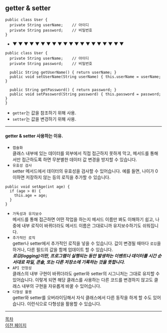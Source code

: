 ## getter & setter


```
public class User {
  private String userName;    // 아이디
  private String password;    // 비밀번호
}
```

- ▼ ▼ ▼ ▼ ▼ ▼ ▼ ▼ ▼ ▼ ▼ ▼ ▼ ▼ ▼ ▼ ▼ ▼ ▼ ▼

```
public class User {
  private String userName;    // 아이디
  private String password;    // 비밀번호

  public String getUserName() { return userName; }
  public void setUserName(String userName) { this.userName = userName; }

  public String getPassword() { return password; }
  public void setPassword(String password) { this.password = password; }
}
```


- `getter`는 값을 참조하기 위해 사용.
- `setter`는 값을 변겅하기 위해 사용.

---
#### getter & setter 사용하는 이유.

- `캡슐화`<br> 클래스 내부에 있는 데이터를 외부에서 직접 접근하지 못하게 막고, 메서드를 통해서만 접근하도록 하면 무분별한 데이터 값 변경을 방지할 수 있습니다.
- `유효성 검사`<br>setter 메서드에서 데이터의 유효성을 검사할 수 있어습니다. 예를 들면, 나이가 0 이하면 저장하지 않는 등의 로직을 추가할 수 있습니다.

```
public void setAge(int age) {
  if (age > 0) {
    this.age = age;
  }
}
```
- `가독성과 유지보수`<br>
메서드를 통해 접근하면 어떤 작업을 하는지 메서드 이름만 봐도 이해하기 쉽고, 나중에 내부 로직이 바뀌더라도 메서드 이름은 그대로니까 유지보수하기도 쉬워집니다.
- `추가적인 로직`<br>
getter나 setter에서 추가적인 로직을 넣을 수 있습니다. 값이 변경될 때마다 `로깅`을 하거나, 다른 필드의 값을 함께 업데이트 할 수 있습니다. <br>___로깅(logging)이란, 프로그램이 실행되는 동안 발생하는 이벤트나 데이터를 시간 순서대로 파일, 콘솔, 또는 다른 저장소에 기록하는 것을 뜻합니다.___
- `API 안정성`<br>
클래스의 내부 구현이 바뀌더라도 getter와 setter의 시그니처는 그대로 유지할 수 있어습니다. 이렇게 되면 해당 클래스를 사용하는 다른 코드를 변경하지 않고도 클래스 내부의 구현을 자유롭게 바꿀 수 있어습니다.
- `다형성 활용`<br>
getter와 setter를 오버라이딩해서 자식 클래스에서 다른 동작을 하게 할 수도 있어습니다. 이런식으로 다형성을 활용할 수 있습니다.

---
<!--목차 & 다음으로 페이지 이동-->
[목차](https://github.com/Devcurve/Java/blob/main/README.md)<br>
[이전 페이지](https://github.com/Devcurve/Java/blob/main/Markdown/constructor.md)<br>
<!--[다음 페이지](https://github.com/Devcurve/Java/blob/main/Markdown/get_set.md-->
